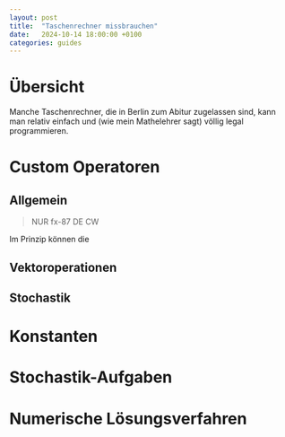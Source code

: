 ```yaml
---
layout: post
title:  "Taschenrechner missbrauchen"
date:   2024-10-14 18:00:00 +0100
categories: guides
---
```


# Übersicht
Manche Taschenrechner, die in Berlin zum Abitur zugelassen sind, kann man relativ einfach und (wie mein Mathelehrer sagt) völlig legal programmieren.

# Custom Operatoren
## Allgemein
> NUR fx-87 DE CW

Im Prinzip können die 

## Vektoroperationen
## Stochastik

# Konstanten

# Stochastik-Aufgaben

# Numerische Lösungsverfahren